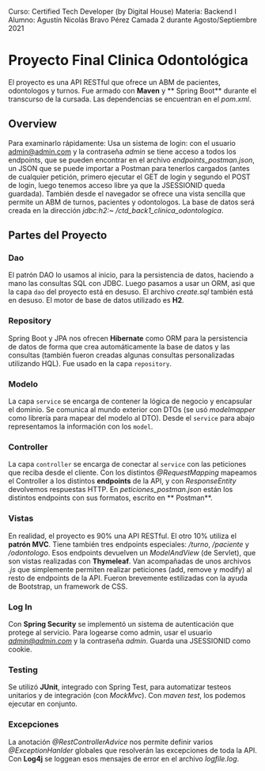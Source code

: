 ﻿Curso: Certified Tech Developer (by Digital House)
Materia: Backend I Alumno: Agustín Nicolás Bravo Pérez Camada 2 durante Agosto/Septiembre 2021

# Proyecto Final Clinica Odontológica

El proyecto es una API RESTful que ofrece un ABM de pacientes, odontologos y turnos. Fue armado con  **Maven** y **
Spring Boot** durante el transcurso de la cursada. Las dependencias se encuentran en el *pom.xml*.

## Overview

Para examinarlo rápidamente:
Usa un sistema de login: con el usuario admin@admin.com y la contraseña *admin* se tiene acceso a todos los endpoints,
que se pueden encontrar en el archivo *endpoints_postman.json*, un JSON que se puede importar a Postman para tenerlos
cargados (antes de cualquier petición, primero ejecutar el GET de login y segundo el POST de login, luego tenemos acceso
libre ya que la JSESSIONID queda guardada). También desde el navegador se ofrece una vista sencilla que permite un ABM
de turnos, pacientes y odontologos. La base de datos será creada en la dirección *jdbc:h2:~
/ctd_back1_clinica_odontologica*.

## Partes del Proyecto

### Dao

El patrón DAO lo usamos al inicio, para la persistencia de datos, haciendo a mano las consultas SQL con JDBC. Luego
pasamos a usar un ORM, asi que la capa  `dao` del proyecto está en desuso. El archivo *create.sql* también está en
desuso. El motor de base de datos utilizado es **H2**.

### Repository

Spring Boot y JPA nos ofrecen **Hibernate** como ORM para la persistencia de datos de forma que crea automáticamente la
base de datos y las consultas (también fueron creadas algunas consultas personalizadas utilizando HQL). Fue usado en la
capa `repository`.

### Modelo

La capa `service` se encarga de contener la lógica de negocio y encapsular el dominio. Se comunica al mundo exterior con
DTOs (se usó *modelmapper* como librería para mapear del modelo al DTO). Desde el `service` para abajo representamos la
información con los `model`.

### Controller

La capa `controller` se encarga de conectar al `service` con las peticiones que reciba desde el cliente. Con los
distintos *@RequestMapping* mapeamos el Controller a los distintos **endpoints** de la API, y con *ResponseEntity*
devolvemos respuestas HTTP. En *peticiones_postman.json* están los distintos endpoints con sus formatos, escrito en **
Postman**.

### Vistas

En realidad, el proyecto es 90% una API RESTful. El otro 10% utiliza el **patrón MVC**. Tiene también tres endpoints
especiales: */turno*, */paciente* y */odontologo*. Esos endpoints devuelven un *ModelAndView* (de Servlet), que son
vistas realizadas con **Thymeleaf**. Van acompañadas de unos archivos *.js* que simplemente permiten realizar
peticiones (add, remove y modify) al resto de endpoints de la API. Fueron brevemente estilizadas con la ayuda de
Bootstrap, un framework de CSS.

### Log In

Con **Spring Security** se implementó un sistema de autenticación que protege al servicio. Para logearse como admin,
usar el usuario *admin@admin.com* y la contraseña *admin*. Guarda una JSESSIONID como cookie.

### Testing

Se utilizó **JUnit**, integrado con Spring Test, para automatizar testeos unitarios y de integración (con *MockMvc*).
Con *maven test*, los podemos ejecutar en conjunto.

### Excepciones

La anotación *@RestControllerAdvice* nos permite definir varios *@ExceptionHanlder* globales que resolverán las
excepciones de toda la API. Con **Log4j** se loggean esos mensajes de error en el archivo *logfile.log*.

